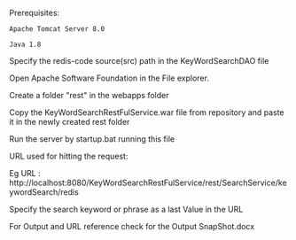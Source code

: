 Prerequisites:
    
    Apache Tomcat Server 8.0
    
    Java 1.8
    
 Specify the redis-code source(src) path in the KeyWordSearchDAO file
 
 Open Apache Software Foundation in the File explorer.
 
 Create a folder "rest" in the webapps folder
 
 Copy the KeyWordSearchRestFulService.war file from repository and paste it in the newly created rest folder
 
 Run the server by startup.bat running this file
 
 URL used for hitting the request:
  
  Eg URL : http://localhost:8080/KeyWordSearchRestFulService/rest/SearchService/keywordSearch/redis 

Specify the search keyword or phrase as a last Value in the URL 

For Output and URL reference check for the Output SnapShot.docx
